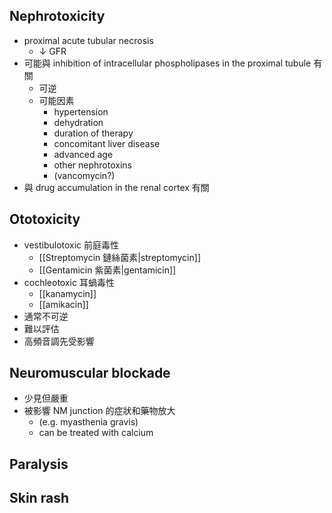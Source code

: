 ## Nephrotoxicity
- proximal acute tubular necrosis
	- $\downarrow$ GFR
- 可能與 inhibition of intracellular phospholipases in the proximal tubule 有關
	- 可逆 
	- 可能因素
		- hypertension
		- dehydration
		- duration of therapy
		- concomitant liver disease
		- advanced age
		- other nephrotoxins  
		- (vancomycin?)
- 與 drug accumulation in the renal cortex 有關
## Ototoxicity
- vestibulotoxic 前庭毒性
	- [[Streptomycin 鏈絲菌素|streptomycin]]
	- [[Gentamicin 紫菌素|gentamicin]]
- cochleotoxic 耳蝸毒性
	- [[kanamycin]]
	- [[amikacin]]
- 通常不可逆
- 難以評估
- 高頻音調先受影響
## Neuromuscular blockade
- 少見但嚴重
- 被影響 NM junction 的症狀和藥物放大
	- (e.g. myasthenia gravis) 
	- can be treated with calcium
## Paralysis
## Skin rash